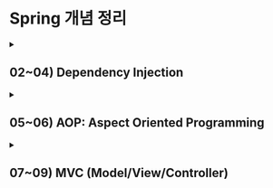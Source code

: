# Spring 개념 정리

<details>
  <summary><h2> 02~04) Dependency Injection</h2></summary>
  <div markdown="1">
    <div>
      <dt><h2>Spring DI(Dependency Injection)</h2></dt>
      <dd>객체(Bean) 간의 의존 관계를 외부의 파일 (스프링 설정 파일) 에서 설정하는 것</dd><br>
      <ul>
        <li>스프링 설정 파일: Bean을 관리함 (자바의 객체를 Spring에서는 Bean으로 부름)</li>
        <li>기본 파일명: applicationContext.xml</li>
        <li>위치: src/main/resources 에서 Spring Bean Configuration File 생성</li>
        <li>스프링 컨테이너 &rArr; Inversion of Control(제어의 역전)</li>
        : 개발자가 직접 객체를 언제 생성하고 없앨지 결정하는 것이 아니라 컨테이너에게 일임함
        <li>작성 방법: 스프링 컨테이너를 통해 작성 (아래 주입의 종류 참고)</li>
      </ul>
    </div>
    <div>
      <dt><b>BeanFactory 인터페이스(기본 IoC 컨테이너)</b></dt>
      <dd>Bean을 생성하고 설정, 관리하는 역할을 수행</dd><br>
      <div>
        <ul><b>[방법1]</b>
          <ul>
            <li>스프링 설정 파일(appContext.xml)을 관리하는 resource(출처) 객체 만들기</li>
            &rArr; Resource resource = new ClassPathResource("appContext.xml");
            <li>Bean 공장을 이용해 resource를 참고하여 Bean 생성 후 getBean() 메소드로 가져오기</li>
            : obj 타입을 반환하므로 해당 타입으로 다운캐스팅을 해줘야 함 <br>
          </ul>
          <pre>BeanFactory factory = new XmlBeanFactory(resource);<br>타입 객체 = (타입)factory.getBean("참조변수");</pre>
        </ul>
        <ul><b>[방법2]</b>
          <pre>ApplicationContext context = new FileSystemXmlApplicationContext("appContext.xml");<br>타입 객체 = (타입)context.getBean("참조변수");</pre>
        </ul>
        <ul><b>[방법3]</b>
          <pre>AbstractApplicationContext context = new GenericXmlApplicationContext("aopExam.xml");<br>타입 객체 = (타입)context.getBean("참조변수");</pre>
        </ul>
      </div>
    </div>
    <hr/>
    <div>
      <ul><dt><h2>Injection(주입)의 종류</h2></dt>
      <li><h3>생성자를 통한 값 주입</h3>
        <ul>
          <li>
            <b>[방법1]</b>
            <pre>&lt;constructor-arg&gt;<br> &nbsp;&nbsp; &lt;value type="타입"&gt;값&lt;/value&gt;<br>&lt;/constructor-arg&gt;</pre>
          </li>
          <li><b>[방법2]</b>
          <pre>&lt;constructor-arg value="값" type="타입"&gt;</pre>
        </ul>
      </li>
      <li><h3>setter를 통한 주입</h3>
        <ul>
          <li><b>값 주입</b>
            <ul>
              <li><b>[방법1]</b></li>
              <pre>&lt;property name="변수명"&gt;<br> &nbsp;&nbsp; &lt;value type="타입"&gt;값&lt;/value&gt;<br>&lt;/property&gt;</pre>
              <li><b>[방법2]</b></li>
              <pre>&lt;property name="변수명" value="값3"/&gt;</pre>
            </ul>
          </li>
          <li><b>객체 주입</b>
            <pre>&lt;property name="객체명"&gt;<br> &nbsp;&nbsp; &lt;ref bean ="객체"&gt;값&lt;/value&gt;<br>&lt;/property&gt;</pre>
          </li>
        </ul>
      </li>
      <li>
        <dt><h3>네임스페이스를 통한 주입</h4></d3>
        <dd>: Namespaces 탭에서 사용할 네임스페이스 선택</dd><br>
        <ul>
          <li><b>네임스페이스 p(property)</b>: setter로 주입</li>
          <pre>&lt;bean id="객체명" class="클래스명" p:setter 메서드명="값"/&gt;</pre>
          <li><b>네임스페이스 c(constructor)</b>: 생성자로 객체, 값 주입</li>
          <pre>&lt;bean id="객체명" class="클래스명" c:매개변수명-ref="객체명" c:변수명="값"&gt;</pre>
        </ul>
      </li>
      </ul>
    </div>
  </div>
</details>

<details>
  <summary><h2> 05~06) AOP: Aspect Oriented Programming</h2></summary>
  <div markdown="1">
    <div>
      <dt><h2>관점 지향 프로그래밍 (AOP) </h2></dt>
      <dd>객체 지향 언어에 의해 추구된 모듈화에 따라 증가한 중복 코드 등을 뽑아 내어 공통으로 처리하는 방식</dd>
      <ul>
        <li>
          <b>개념</b>
          <ul>
            <li>기능별 코드 분리: 기능의 통합은 AOP 프레임워크가 담당</li>
            <li>관점의 분리(Seperation of Concerns)</li>
            <li>핵심 기능(core concern)과 전체에 적용되는 공통 기능(cross-cutting concern)을 기준으로 프로그래밍해 공통 모듈을 여러 코드에 쉽게 적용할 수 있도록 함</li>
          </ul>
        </li>
        <li>
          <b>관련 용어</b>
          <ul>
            <li>aspect: 핵심(공통) 관심 사항</li>
            <li>advice: 핵심 사항을 언제 적용할것인지 정함</li>
            <li>pointcut: 핵심 사항을 표현한 클래스(Target Object)내의 특정 메소드를 표현</li>
          </ul>
        </li>
        <li>
          <b>AOP xml 설정</b>
          <ul>
            <li>before/after: 주요 기능 전에 실행할지 후에 실행할지 결정</li>
            <li>order: 메서드 실행순서 지정, 0~10사이의 수
              <ul><li>before: 숫자가 작은 것부터 실행</li><li>after: 숫자가 큰 것부터 실행</li></ul>
            </li>
          </ul>
          <pre>&lt;aop:config&gt; &nbsp;&nbsp; &lt;!-- aop 설정 --&gt;<br> &nbsp &lt;aop:aspect ref="객체명" order="1"&gt; &nbsp;&nbsp; &lt;!--핵심사항 지정(ref: 공통 기능을 구현하고 있는 객체 명시)--&gt; <br> &nbsp;&nbsp;&nbsp;&nbsp; &lt;aop:after method="메서드명" pointcut=""&gt; &nbsp;&nbsp; &lt;!-- pointcut(호출할 메서드)을 설정 --&gt;<br> &nbsp; &lt;aop:aspect&gt; <br>&lt;aop:config&gt;</pre>
        </li>
        <li>
          <b>AspectJ Pointcut Expression 예시</b>
          <ul>
            <li>execution(public void set*(..)): 리턴 타입 void, 메소드명이 set으로 시작, 매개변수가 0개 이상인 메소드 호출</li>
            <li>execution(* mypkg.core.*.*()): 리턴 타입 무관, mypkg.core 패키지의 매개변수가 없는 모든 메소드 호출</li>
            <li>execution(*.mypkg.core..*.*(..)): 리턴 타입 무관, mypkg.core 패키지 또는 그 하위 패키지에 있는 매개변수가 0개 이상인 메소드 호출</li>
            <li>execution(Integer mypkg.WriteArticleService.write(..)): 리턴 타입이 Integer인 WriteArticleService 인터페이스의 write() 메소드 호출</li>
            <li>execution(* get*(*, *)): 리턴 타입 무관, 이름이 get으로 시작하고 2개의 파라미터를 갖는 메소드 호출</li>
          </ul>
        </li>
        <li>
          <b>AOP에 필요한 dependency (pom.xml)</b>
          <pre>&lt;dependency&gt; <br> &nbsp;&nbsp; &lt;groupId>org.aspectj&lt;/groupId&gt; <br> &nbsp;&nbsp; &lt;artifactId>aspectjrt&lt;/artifactId&gt; <br> &nbsp;&nbsp; &lt;version>${aspectj.version}&lt;/version&gt; &nbsp; &lt;!-- properties에 버전 작성 --&gt; <br> &nbsp;&nbsp; &lt;scope>runtime&lt;/scope&gt; <br> &lt;/dependency&gt; <br> &lt;dependency&gt; <br> &nbsp;&nbsp; &lt;groupId&gt;org.aspectj&lt;/groupId&gt; <br> &nbsp;&nbsp; &lt;artifactId&gt;aspectjtools&lt;/artifactId&gt; <br> &nbsp;&nbsp; &lt;version&gt;${aspectj.version}&lt;/version&gt; <br> &nbsp;&nbsp; &lt;scope>runtime&lt;/scope&gt; <br> &lt;/dependency&gt; </pre>
        </li>
      </ul>
    </div>
  </div>
</details>

<details>
  <summary><h2> 07~09) MVC (Model/View/Controller)</h2></summary>
  <div markdown="1">
    <div>
      <dt><h2>Spring 프로젝트 실행 흐름</h2></dt>
      <dd>
        ① pom.xml(dependecy를 읽고 메이븐 중앙저장소에서 자동으로 jar 파일 추가 <br>
        ② C:\Users\사용자명\.m2 폴더에 자동 저장)  <br>
        ③ web.xml &rarr; root-context.xml &rarr; servlet-context.xml
      </dd>
      <ul>
        <li>
          <dt><h3>web.xml<h3></dt>
          <dd>한글 설정 &rarr; 프로젝트 전반에 걸쳐 사용할 설정이 있으면 root-context.xml로 이동 명령 &rarr; &lt;servlet-mapping&gt;으로 "/" 요청 &rarr; DispatcherServlet: 최초 요청("/")을 받는 서블릿 &rarr; servlet-context.xml로 이동 명령</dd><br>
          <b>web.xml 한글 설정</b>: 캐릭터 인코딩 처리를 위한 필터 설정
          <pre>&lt;filter&gt; <br> &nbsp;&nbsp; &lt;filter-name&gt;encodingFilter&lt;/filter-name&gt; <br> &nbsp;&nbsp; &lt;filter-class&gt;org.springframework.web.filter.CharacterEncodingFilter&lt;/filter-class&gt; <br> &nbsp;&nbsp; &lt;init-param&gt; <br> &nbsp;&nbsp;&nbsp;&nbsp; &lt;param-name&gt;encoding&lt;/param-name&gt; <br> &nbsp;&nbsp;&nbsp;&nbsp; &lt;param-value&gt;UTF-8&lt;/param-value&gt; <br> &nbsp;&nbsp; &lt;/init-param&gt; <br> &nbsp;&nbsp; &lt;init-param&gt; <br> &nbsp;&nbsp;&nbsp;&nbsp; &lt;param-name&gt;forceEncoding&lt;/param-name&gt; <br> &nbsp;&nbsp;&nbsp;&nbsp; &lt;param-value&gt;true&lt;/param-value&gt; <br> &nbsp;&nbsp; &lt;/init-param&gt; <br>&lt;/filter&gt; <br>&lt;filter-mapping&gt; <br> &nbsp;&nbsp; &lt;filter-name&gt;encodingFilter&lt;/filter-name&gt; <br> &nbsp;&nbsp; &lt;url-pattern&gt;/*&lt;/url-pattern&gt; <br>&lt;/filter-mapping&gt;</pre>
        </li>
        <li>
          <h3>HomeController.java</h3>
          <ul>
            <li><b>@Controller</b>: 컨트롤러 어노테이션이 없으면 요청("/")이 들어와도 자동으로 실행되지 않음</li>
            <li><b>@RequestMapping</b>: 요청 방식 설정, view에 넘길 데이터 설정</li>
            <li>"/" 요청이 get방식으로 들어오면 home 메서드가 자동으로 실행됨 </li>
            <li><b>home 메서드</b>: 포맷 설정한 Date를 model에 담고 home(view)으로 전달, home 넘김 <br>
                &rArr; /WEB-INF/views/jsp 파일(view)은 직접 실행 불가능, controller를 통해서만 실행됨
            </li>
          </ul>
        </li>
        <li>
          <h3>servlet-context.xml</h3>
          <ul>
            <li><bean> 태그로 객체 생성, <property>로 prefix, suffix 변수에 setter로 값 주입</li>
            <li><b>prefix</b>: "/WEB-INF/views/"</li>
            <li><b>suffix</b>: ".jsp"</li>
            <li>기본 패키지(com.spring.ex) 스캔 &rarr; Controller 클래스 확인 &rarr; home 리턴됨</li>
            <li>prefix와 suffix 사이에 home 들어옴 &rarr; /WEB-INF/views/home.jsp &rarr; home.jsp 실행됨</li>
          </ul>
        </li>
      </ul>
    </div>
    </div>
    <hr/>
      <div>
        <dt><h2>RequestMapping</h2></dt>
        <dd>src/main/java > com.spring.ex > HomeController.java 또는 사용자가 작성한 컨트롤러</dd>
        <ul>
          <li><h3>@RequestMapping(value = "요청명", method = RequestMethod.GET)</h3>
            <ul>
              <li>get 방식으로 요청명이 들어오면 메서드 실행</li>
              <li>요청명: /폴더명/파일명 (폴더명 앞 "/" 생략 가능) <br>
                  &rArr; 다른 컨트롤러에 작성하더라도 같은 프로젝트 안에서 요청명은 중복되면 안됨 (단, method가 다르면 가능) <br>
                  &rArr; 한 Controller 클래스 안에서 폴더명이 동일할경우 @Controller 어노테이션 밑에 @RequestMapping("중복폴더명")으로 작성 가능 <br>
              </li>
              <li>method 작성하지 않으면 get,post 방식 무관</li>
            </ul>
          </li>
          <li><h3>view로 이동하는 메서드 작성</h3>
            <ul>
              <li><b>[방법1: 데이터 없이 바로 뷰로 이동]</b></li>
              <pre>@RequestMapping(value = "요청명")	 //value = 없이 요청명만 작성 가능<br>public String 메서드명() {<br> &nbsp;&nbsp; return "폴더명.파일명";	// /WEB-INF/views/폴더명.파일명.jsp <br>}</pre>
              <li><b>[방법2: 데이터(model 또는 request로 속성 설정)를 가지고 뷰로 이동]</b></li>
              <pre>@RequestMapping("요청명") <br>public String 메서드명(Model model, HttpServletRequest request) { <br> &nbsp;&nbsp; model.addAttribute("변수1","값1");  &nbsp;&nbsp;//변수에 값을 넣어 model에 담아 뷰로 넘김 (즉, 속성설정과 동일한 기능) <br> &nbsp;&nbsp; request.setAttribute("변수2","값2");	&nbsp;&nbsp;//jsp에서 받을때:request.getAttribute("변수"), ${requestScope.변수} <br><br> &nbsp;&nbsp; return "member.insertForm"; <br>}</pre>
              <li><b>[방법3: ModelAndView로 데이터를 가지고 뷰로 이동]</b></li>
              <pre>@RequestMapping("요청명") <br>public ModelAndView 메서드명() { <br> &nbsp;&nbsp; ModelAndView mav = new ModelAndView(); <br> &nbsp;&nbsp; /* 모델 */ <br> &nbsp;&nbsp; mav.addObject("변수1", "값1"); <br> &nbsp;&nbsp; mav.addObject("변수2", "값2"); <br> &nbsp;&nbsp; /* 뷰 */	<br> &nbsp;&nbsp; mav.setViewName("폴더명/파일명"); <br><br> &nbsp;&nbsp; return mav; <br>}</pre>
              <li><b>[방법4: ModelAndView로 데이터 없이 바로 뷰로 이동]</b></li>
              <pre>@RequestMapping("요청명") <br>public ModelAndView 메서드명() { <br> &nbsp;&nbsp; ModelAndView mav = new ModelAndView("폴더명/파일명"); <br><br> &nbsp;&nbsp; return mav; <br>}</pre>
            </ul>
          </li>
          <li>
            <dt><h3>Parameter로 넘어온(Get 방식 요청) 데이터 받기</h3></dt>
            <dd>뷰에서 요청명 뒤에 get방식으로 변수에 값을 전달 &rArr; ex) http://localhost:8080/ex/person/input?name=kim&age=20</dd><br>
            <ul>
              <li><b>방법1: 메서드 매개변수 &rarr; HttpServletRequest request</b></li>
                &rArr; 메서드에서 request.getParameter()로 받기 / 뷰에서도 request.getParameter(), ${param}으로 받을 수 있음
              <li><b>방법2: 매서드 매개변수 &rarr; @RequestParam("파라미터명") String 변수명, ... </b></li>
                &rArr; 뷰에서 바로 request.getParameter(), ${param}으로 받을 수 있음
                &rArr; Bean으로 묶어서 넘기기
                  · bean을 속성설정(model,Attribute)해서 넘기기 &rarr; 뷰에서 request.getAttribute(). ${requestScope}으로 받을 수 있음
                  · 커맨드객체를 매개변수로 설정하기 &rarr; 객체생성, setter, 모델설정까지 자동으로 됨
              <li>form에서 get방식으로 변수에 값을 전달(parameter)</li>
              : form action에 "요청명" 작성 <br>
                &rarr; 이때, 중복되는 요청명이 있으면 반드시 생략 또는 "<%=request.getContextPath()%>/중복요청명/요청명"과 같이 작성
            </ul>
          </li>
        </ul>
      </div>
</details>




